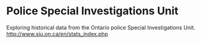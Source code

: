 # Police Special Investigations Unit

Exploring historical data from the Ontario police Special Investigations Unit.
http://www.siu.on.ca/en/stats_index.php
